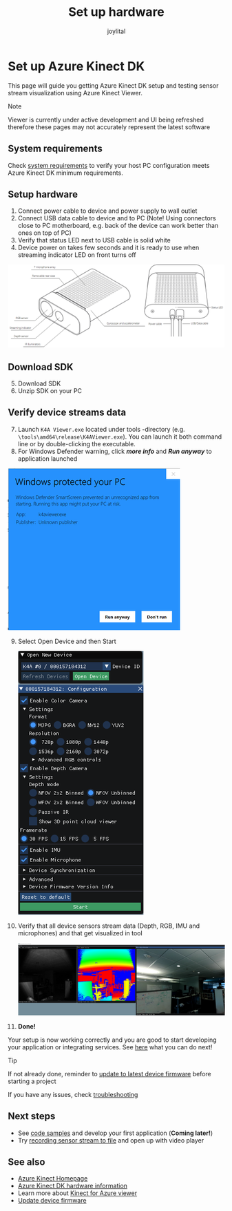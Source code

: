 ﻿---
title: Set up hardware
description: Setup Azure Kinect DK hardware
author: joylital
ms.author: joylital
ms.date: 10/02/2018
keywords: kinect, azure, setup, hardware, quick, usb, power, viewer, sensor, streaming
---

# Set up Azure Kinect DK

This page will guide you getting Azure Kinect DK setup and testing sensor stream visualization using Azure Kinect Viewer.

>[!NOTE]
>Viewer is currently under active development and UI being refreshed therefore these pages may not accurately represent the latest software

## System requirements

Check [system requirements](system-requirements.md) to verify your host PC configuration meets Azure Kinect DK minimum requirements.

## Setup hardware

1. Connect power cable to device and power supply to wall outlet
2. Connect USB data cable to device and to PC (Note! Using connectors close to PC motherboard, e.g. back of the device can work better than ones on top of PC)
3. Verify that status LED next to USB cable is solid white
4. Device power on takes few seconds and it is ready to use when streaming indicator LED on front turns off

![AzureKinect DK connected](media/azurekinectdk-connected2.png)

## Download SDK

5. Download SDK 
6. Unzip SDK on your PC

## Verify device streams data

7. Launch ```K4A Viewer.exe``` located under tools -directory (e.g. ```\tools\amd64\release\K4AViewer.exe```). You can launch it both command line or by double-clicking the executable.
8. For Windows Defender warning, click ***more info*** and ***Run anyway*** to application launched

![Windows Defender notice](media/windows-defender-notice.png)

9. Select Open Device and then Start

    ![Viewer Configuration](media/AzureKinectViewer-Configuration.png)

10. Verify that all device sensors stream data (Depth, RGB, IMU and microphones) and that get visualized in tool

    ![K4AViewer Screenshot](media/k4aViewer-ExampleScreenshot.png)

11. **Done!**

Your setup is now working correctly and you are good to start developing your application or integrating services.
See [here](index.md) what you can do next! 

>[!TIP]
>If not already done, reminder to [update to latest device firmware](AzureKinect-FW-Update.md) before starting a project 

If you have any issues, check [troubleshooting](troubleshooting.md)

## Next steps
* See [code samples](https://microsoft.visualstudio.com/DefaultCollection/Analog/_git/analog.ai.depthcamera?path=%2Fsdk%2Fexamples&version=GBdevelop) and develop your first application (**Coming later!**)
* Try [recording sensor stream to file](k4a-recordplayback.md) and open up with video player

## See also
* [Azure Kinect Homepage](index.md)
* [Azure Kinect DK hardware information](azure-kinect-devkit.md)
* Learn more about [Kinect for Azure viewer](k4a-viewer.md)
* [Update device firmware](AzureKinect-FW-Update.md)
